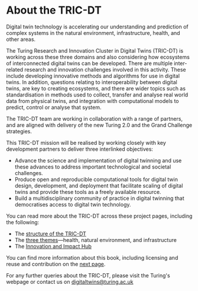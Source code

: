# About the TRIC-DT

Digital twin technology is accelerating our understanding and prediction of complex systems in the natural environment, infrastructure, health, and other areas.

The Turing Research and Innovation Cluster in Digital Twins (TRIC-DT) is working across these three domains and also considering how ecosystems of interconnected digital twins can be developed.
There are multiple inter-related research and innovation challenges involved in this activity.
These include developing innovative methods and algorithms for use in digital twins.
In addition, questions relating to interoperability between digital twins, are key to creating ecosystems, and there are wider topics such as standardisation in methods used to collect, transfer and analyse real world data from physical twins, and integration with computational models to predict, control or analyse that system.  

The TRIC-DT team are working in collaboration with a range of partners, and are aligned with delivery of the new Turing 2.0 and the Grand Challenge strategies.

This TRIC-DT mission will be realised by working closely with key development partners to deliver three interlinked objectives:

- Advance the science and implementation of digital twinning and use these advances to address important technological and societal challenges.
- Produce open and reproducible computational tools for digital twin design, development, and deployment that facilitate scaling of digital twins and provide these tools as a freely available resource.  
- Build a multidisciplinary community of practice in digital twinning that democratises access to digital twin technology.

You can read more about the TRIC-DT across these project pages, including the following:

- The [structure of the TRIC-DT](tric-dt/structure.md)
- The [three themes](tric-dt/themes.md)—health, natural environment, and infrastructure
- The [Innovation and Impact Hub](tric-dt/hub.md)

You can find more information about this book, including licensing and reuse and contribution on the [next page](book.md).

For any further queries about the TRIC-DT, please visit the Turing's webpage or contact us on [digitaltwins@turing.ac.uk](mailto:digitaltwins@turing.ac.uk)
